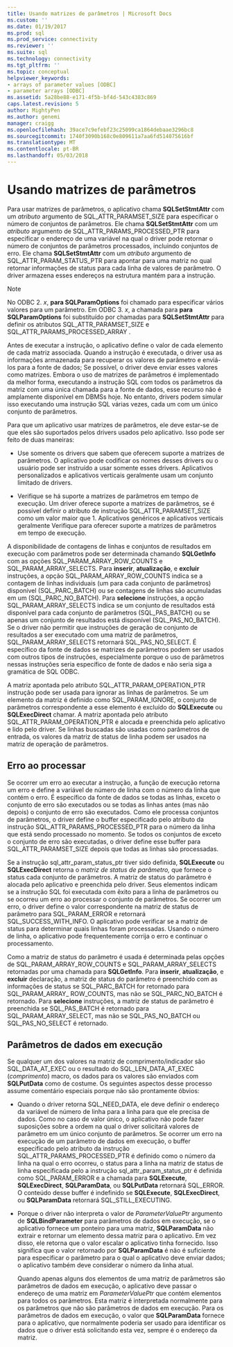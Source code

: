 ```yaml
---
title: Usando matrizes de parâmetros | Microsoft Docs
ms.custom: ''
ms.date: 01/19/2017
ms.prod: sql
ms.prod_service: connectivity
ms.reviewer: ''
ms.suite: sql
ms.technology: connectivity
ms.tgt_pltfrm: ''
ms.topic: conceptual
helpviewer_keywords:
- arrays of parameter values [ODBC]
- parameter arrays [ODBC]
ms.assetid: 5a28be88-e171-4f5b-bf4d-543c4383c869
caps.latest.revision: 5
author: MightyPen
ms.author: genemi
manager: craigg
ms.openlocfilehash: 39ace7c9efebf23c25099ca1864debaae3296bc8
ms.sourcegitcommit: 1740f3090b168c0e809611a7aa6fd514075616bf
ms.translationtype: MT
ms.contentlocale: pt-BR
ms.lasthandoff: 05/03/2018
---
```

# <a name="using-arrays-of-parameters"></a>Usando matrizes de parâmetros
Para usar matrizes de parâmetros, o aplicativo chama **SQLSetStmtAttr** com um *atributo* argumento de SQL_ATTR_PARAMSET_SIZE para especificar o número de conjuntos de parâmetros. Ele chama **SQLSetStmtAttr** com um *atributo* argumento de SQL_ATTR_PARAMS_PROCESSED_PTR para especificar o endereço de uma variável na qual o driver pode retornar o número de conjuntos de parâmetros processados, incluindo conjuntos de erro. Ele chama **SQLSetStmtAttr** com um *atributo* argumento de SQL_ATTR_PARAM_STATUS_PTR para apontar para uma matriz no qual retornar informações de status para cada linha de valores de parâmetro. O driver armazena esses endereços na estrutura mantém para a instrução.  
  
> [!NOTE]  
>  No ODBC 2. *x*, **para SQLParamOptions** foi chamado para especificar vários valores para um parâmetro. Em ODBC 3. *x*, a chamada para **para SQLParamOptions** foi substituído por chamadas para **SQLSetStmtAttr** para definir os atributos SQL_ATTR_PARAMSET_SIZE e SQL_ATTR_PARAMS_PROCESSED_ARRAY .  
  
 Antes de executar a instrução, o aplicativo define o valor de cada elemento de cada matriz associada. Quando a instrução é executada, o driver usa as informações armazenada para recuperar os valores de parâmetro e enviá-los para a fonte de dados; Se possível, o driver deve enviar esses valores como matrizes. Embora o uso de matrizes de parâmetros é implementado da melhor forma, executando a instrução SQL com todos os parâmetros da matriz com uma única chamada para a fonte de dados, esse recurso não é amplamente disponível em DBMSs hoje. No entanto, drivers podem simular isso executando uma instrução SQL várias vezes, cada um com um único conjunto de parâmetros.  
  
 Para que um aplicativo usar matrizes de parâmetros, ele deve estar-se de que eles são suportados pelos drivers usados pelo aplicativo. Isso pode ser feito de duas maneiras:  
  
-   Use somente os drivers que sabem que oferecem suporte a matrizes de parâmetros. O aplicativo pode codificar os nomes desses drivers ou o usuário pode ser instruído a usar somente esses drivers. Aplicativos personalizados e aplicativos verticais geralmente usam um conjunto limitado de drivers.  
  
-   Verifique se há suporte a matrizes de parâmetros em tempo de execução. Um driver oferece suporte a matrizes de parâmetros, se é possível definir o atributo de instrução SQL_ATTR_PARAMSET_SIZE como um valor maior que 1. Aplicativos genéricos e aplicativos verticais geralmente Verifique para oferecer suporte a matrizes de parâmetros em tempo de execução.  
  
 A disponibilidade de contagens de linhas e conjuntos de resultados em execução com parâmetros pode ser determinada chamando **SQLGetInfo** com as opções SQL_PARAM_ARRAY_ROW_COUNTS e SQL_PARAM_ARRAY_SELECTS. Para **inserir**, **atualização**, e **excluir** instruções, a opção SQL_PARAM_ARRAY_ROW_COUNTS indica se a contagem de linhas individuais (um para cada conjunto de parâmetros) disponível (SQL_PARC_BATCH) ou se contagens de linhas são acumuladas em um (SQL_PARC_NO_BATCH). Para **selecione** instruções, a opção SQL_PARAM_ARRAY_SELECTS indica se um conjunto de resultados está disponível para cada conjunto de parâmetros (SQL_PAS_BATCH) ou se apenas um conjunto de resultados está disponível (SQL_PAS_NO_BATCH). Se o driver não permitir que instruções de geração de conjunto de resultados a ser executado com uma matriz de parâmetros, SQL_PARAM_ARRAY_SELECTS retornará SQL_PAS_NO_SELECT. É específico da fonte de dados se matrizes de parâmetros podem ser usados com outros tipos de instruções, especialmente porque o uso de parâmetros nessas instruções seria específico de fonte de dados e não seria siga a gramática de SQL ODBC.  
  
 A matriz apontada pelo atributo SQL_ATTR_PARAM_OPERATION_PTR instrução pode ser usada para ignorar as linhas de parâmetros. Se um elemento da matriz é definido como SQL_PARAM_IGNORE, o conjunto de parâmetros correspondente a esse elemento é excluído do **SQLExecute** ou **SQLExecDirect** chamar. A matriz apontada pelo atributo SQL_ATTR_PARAM_OPERATION_PTR é alocada e preenchida pelo aplicativo e lido pelo driver. Se linhas buscadas são usadas como parâmetros de entrada, os valores da matriz de status de linha podem ser usados na matriz de operação de parâmetros.  
  
## <a name="error-processing"></a>Erro ao processar  
 Se ocorrer um erro ao executar a instrução, a função de execução retorna um erro e define a variável de número de linha com o número da linha que contém o erro. É específico da fonte de dados se todas as linhas, exceto o conjunto de erro são executados ou se todas as linhas antes (mas não depois) o conjunto de erro são executados. Como ele processa conjuntos de parâmetros, o driver define o buffer especificado pelo atributo da instrução SQL_ATTR_PARAMS_PROCESSED_PTR para o número da linha que está sendo processado no momento. Se todos os conjuntos de exceto o conjunto de erro são executadas, o driver define esse buffer para SQL_ATTR_PARAMSET_SIZE depois que todas as linhas são processadas.  
  
 Se a instrução sql_attr_param_status_ptr tiver sido definida, **SQLExecute** ou **SQLExecDirect** retorna o *matriz de status de parâmetro,* que fornece o status cada conjunto de parâmetros. A matriz de status do parâmetro é alocada pelo aplicativo e preenchida pelo driver. Seus elementos indicam se a instrução SQL foi executada com êxito para a linha de parâmetros ou se ocorreu um erro ao processar o conjunto de parâmetros. Se ocorrer um erro, o driver define o valor correspondente na matriz de status de parâmetro para SQL_PARAM_ERROR e retornará SQL_SUCCESS_WITH_INFO. O aplicativo pode verificar se a matriz de status para determinar quais linhas foram processadas. Usando o número de linha, o aplicativo pode frequentemente corrija o erro e continuar o processamento.  
  
 Como a matriz de status do parâmetro é usada é determinada pelas opções de SQL_PARAM_ARRAY_ROW_COUNTS e SQL_PARAM_ARRAY_SELECTS retornadas por uma chamada para **SQLGetInfo**. Para **inserir**, **atualização**, e **excluir** declaração, a matriz de status do parâmetro é preenchido com as informações de status se SQL_PARC_BATCH for retornado para SQL_PARAM_ARRAY_ ROW_COUNTS, mas não se SQL_PARC_NO_BATCH é retornado. Para **selecione** instruções, a matriz de status de parâmetro é preenchida se SQL_PAS_BATCH é retornado para SQL_PARAM_ARRAY_SELECT, mas não se SQL_PAS_NO_BATCH ou SQL_PAS_NO_SELECT é retornado.  
  
## <a name="data-at-execution-parameters"></a>Parâmetros de dados em execução  
 Se qualquer um dos valores na matriz de comprimento/indicador são SQL_DATA_AT_EXEC ou o resultado do SQL_LEN_DATA_AT_EXEC (*comprimento*) macro, os dados para os valores são enviados com **SQLPutData** como de costume. Os seguintes aspectos desse processo assume comentário especiais porque não são prontamente óbvios:  
  
-   Quando o driver retorna SQL_NEED_DATA, ele deve definir o endereço da variável de número de linha para a linha para que ele precisa de dados. Como no caso de valor único, o aplicativo não pode fazer suposições sobre a ordem na qual o driver solicitará valores de parâmetro em um único conjunto de parâmetros. Se ocorrer um erro na execução de um parâmetro de dados em execução, o buffer especificado pelo atributo da instrução SQL_ATTR_PARAMS_PROCESSED_PTR é definido como o número da linha na qual o erro ocorreu, o status para a linha na matriz de status de linha especificada pelo a instrução sql_attr_param_status_ptr é definida como SQL_PARAM_ERROR e a chamada para **SQLExecute**, **SQLExecDirect**, **SQLParamData**, ou  **SQLPutData** retornará SQL_ERROR. O conteúdo desse buffer é indefinido se **SQLExecute**, **SQLExecDirect**, ou **SQLParamData** retornará SQL_STILL_EXECUTING.  
  
-   Porque o driver não interpreta o valor de *ParameterValuePtr* argumento de **SQLBindParameter** para parâmetros de dados em execução, se o aplicativo fornece um ponteiro para uma matriz,  **SQLParamData** não extrair e retornar um elemento dessa matriz para o aplicativo. Em vez disso, ele retorna que o valor escalar o aplicativo tinha fornecido. Isso significa que o valor retornado por **SQLParamData** é não é suficiente para especificar o parâmetro para o qual o aplicativo deve enviar dados; o aplicativo também deve considerar o número da linha atual.  
  
     Quando apenas alguns dos elementos de uma matriz de parâmetros são parâmetros de dados em execução, o aplicativo deve passar o endereço de uma matriz em *ParameterValuePtr* que contém elementos para todos os parâmetros. Esta matriz é interpretada normalmente para os parâmetros que não são parâmetros de dados em execução. Para os parâmetros de dados em execução, o valor que **SQLParamData** fornece para o aplicativo, que normalmente poderia ser usado para identificar os dados que o driver está solicitando esta vez, sempre é o endereço da matriz.
